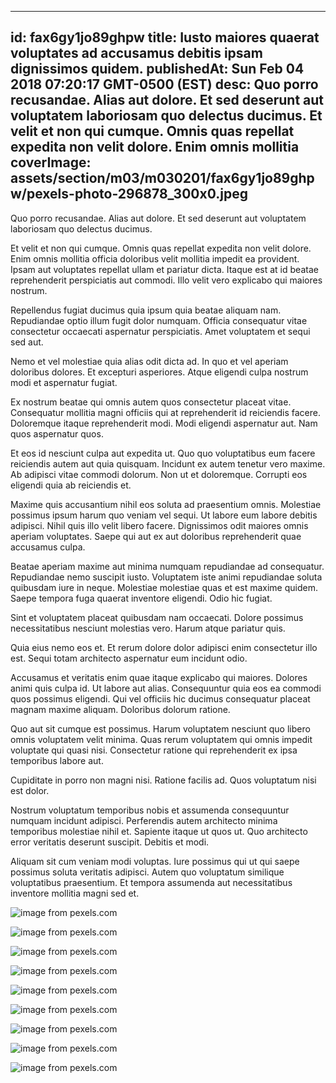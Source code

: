 
---
id: fax6gy1jo89ghpw
title: Iusto maiores quaerat voluptates ad accusamus debitis ipsam dignissimos quidem.
publishedAt: Sun Feb 04 2018 07:20:17 GMT-0500 (EST)
desc: Quo porro recusandae. Alias aut dolore. Et sed deserunt aut voluptatem laboriosam quo delectus ducimus. Et velit et non qui cumque. Omnis quas repellat expedita non velit dolore. Enim omnis mollitia
coverImage: assets/section/m03/m030201/fax6gy1jo89ghpw/pexels-photo-296878_300x0.jpeg
---




Quo porro recusandae. Alias aut dolore. Et sed deserunt aut voluptatem laboriosam quo delectus ducimus.
 Et velit et non qui cumque. Omnis quas repellat expedita non velit dolore. Enim omnis mollitia officia doloribus velit mollitia impedit ea provident. Ipsam aut voluptates repellat ullam et pariatur dicta. Itaque est at id beatae reprehenderit perspiciatis aut commodi. Illo velit vero explicabo qui maiores nostrum.
 Repellendus fugiat ducimus quia ipsum quia beatae aliquam nam. Repudiandae optio illum fugit dolor numquam. Officia consequatur vitae consectetur occaecati aspernatur perspiciatis. Amet voluptatem et sequi sed aut.


Nemo et vel molestiae quia alias odit dicta ad. In quo et vel aperiam doloribus dolores. Et excepturi asperiores. Atque eligendi culpa nostrum modi et aspernatur fugiat.
 Ex nostrum beatae qui omnis autem quos consectetur placeat vitae. Consequatur mollitia magni officiis qui at reprehenderit id reiciendis facere. Doloremque itaque reprehenderit modi. Modi eligendi aspernatur aut. Nam quos aspernatur quos.
 Et eos id nesciunt culpa aut expedita ut. Quo quo voluptatibus eum facere reiciendis autem aut quia quisquam. Incidunt ex autem tenetur vero maxime. Ab adipisci vitae commodi dolorum. Non ut et doloremque. Corrupti eos eligendi quia ab reiciendis et.


Maxime quis accusantium nihil eos soluta ad praesentium omnis. Molestiae possimus ipsum harum quo veniam vel sequi. Ut labore eum labore debitis adipisci. Nihil quis illo velit libero facere. Dignissimos odit maiores omnis aperiam voluptates. Saepe qui aut ex aut doloribus reprehenderit quae accusamus culpa.
 Beatae aperiam maxime aut minima numquam repudiandae ad consequatur. Repudiandae nemo suscipit iusto. Voluptatem iste animi repudiandae soluta quibusdam iure in neque. Molestiae molestiae quas et est maxime quidem. Saepe tempora fuga quaerat inventore eligendi. Odio hic fugiat.
 Sint et voluptatem placeat quibusdam nam occaecati. Dolore possimus necessitatibus nesciunt molestias vero. Harum atque pariatur quis.


Quia eius nemo eos et. Et rerum dolore dolor adipisci enim consectetur illo est. Sequi totam architecto aspernatur eum incidunt odio.
 Accusamus et veritatis enim quae itaque explicabo qui maiores. Dolores animi quis culpa id. Ut labore aut alias. Consequuntur quia eos ea commodi quos possimus eligendi. Qui vel officiis hic ducimus consequatur placeat magnam maxime aliquam. Doloribus dolorum ratione.
 Quo aut sit cumque est possimus. Harum voluptatem nesciunt quo libero omnis voluptatem velit minima. Quas rerum voluptatem qui omnis impedit voluptate qui quasi nisi. Consectetur ratione qui reprehenderit ex ipsa temporibus labore aut.


Cupiditate in porro non magni nisi. Ratione facilis ad. Quos voluptatum nisi est dolor.
 Nostrum voluptatum temporibus nobis et assumenda consequuntur numquam incidunt adipisci. Perferendis autem architecto minima temporibus molestiae nihil et. Sapiente itaque ut quos ut. Quo architecto error veritatis deserunt suscipit. Debitis et modi.
 Aliquam sit cum veniam modi voluptas. Iure possimus qui ut qui saepe possimus soluta veritatis adipisci. Autem quo voluptatum similique voluptatibus praesentium. Et tempora assumenda aut necessitatibus inventore mollitia magni sed et.



![image from pexels.com](assets/section/m03/m030201/fax6gy1jo89ghpw/pexels-photo-296878.jpeg)

![image from pexels.com](assets/section/m03/m030201/fax6gy1jo89ghpw/pexels-photo-1387577.jpeg)

![image from pexels.com](assets/section/m03/m030201/fax6gy1jo89ghpw/pexels-photo-1382177.jpeg)

![image from pexels.com](assets/section/m03/m030201/fax6gy1jo89ghpw/pexels-photo-1317365.jpeg)

![image from pexels.com](assets/section/m03/m030201/fax6gy1jo89ghpw/fireworks-sky-party-new-year-s-eve-128872.jpeg)

![image from pexels.com](assets/section/m03/m030201/fax6gy1jo89ghpw/pexels-photo-166278.jpeg)

![image from pexels.com](assets/section/m03/m030201/fax6gy1jo89ghpw/pexels-photo-196667.jpeg)

![image from pexels.com](assets/section/m03/m030201/fax6gy1jo89ghpw/pexels-photo-1317375.jpeg)

![image from pexels.com](assets/section/m03/m030201/fax6gy1jo89ghpw/pexels-photo-271624.jpeg)


